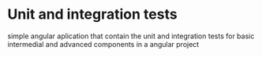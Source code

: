 # Unit and integration tests

simple angular aplication that contain the unit and integration tests for basic intermedial and advanced components in a angular project